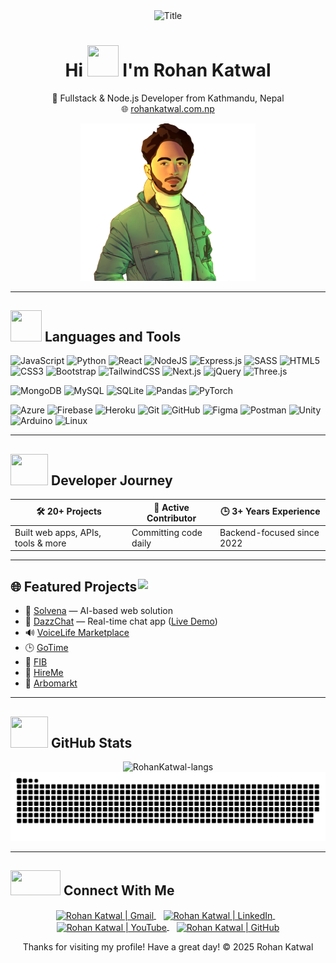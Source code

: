 <!-- <div align="center">
  <img src="https://img.shields.io/github/followers/RohanKatwal?style=social" alt="GitHub followers" />
  <img src="https://img.shields.io/github/stars/RohanKatwal?style=social" alt="GitHub User's stars" />
</div> -->

<div align="center">
  <img src="https://readme-typing-svg.herokuapp.com?font=Architects+Daughter&color=38C2FF&size=50&center=true&vCenter=true&height=60&width=600&lines=Heyyy!+I'm+Rohan+Katwal;Fullstack+Developer;Node.js+Developer;Welcome+to+my+profile!" alt="Title" />
</div>

<h1 align="center">Hi <img src="https://raw.githubusercontent.com/nixin72/nixin72/master/wave.gif" width="50px" height="50px"></img> I'm Rohan Katwal</h1>
<p align="center">
  🚀 Fullstack & Node.js Developer from Kathmandu, Nepal<br />
  🌐 <a href="https://www.rohankatwal.com.np">rohankatwal.com.np</a>
</p>

<p align="center">
  <img src="rk.png" alt="Rohan Katwal" width="280" />
</p>

---



## <img src="https://media2.giphy.com/media/QssGEmpkyEOhBCb7e1/giphy.gif?cid=ecf05e47a0n3gi1bfqntqmob8g9aid1oyj2wr3ds3mg700bl&rid=giphy.gif" width="50px" height="50px"> Languages and Tools

![JavaScript](https://img.shields.io/badge/javascript-%23323330.svg?style=for-the-badge&logo=javascript&logoColor=%23F7DF1E) 
![Python](https://img.shields.io/badge/python-3670A0?style=for-the-badge&logo=python&logoColor=ffdd54) 
![React](https://img.shields.io/badge/react-%2320232a.svg?style=for-the-badge&logo=react&logoColor=%2361DAFB) 
![NodeJS](https://img.shields.io/badge/node.js-6DA55F?style=for-the-badge&logo=node.js&logoColor=white) 
![Express.js](https://img.shields.io/badge/express.js-%23404d59.svg?style=for-the-badge&logo=express&logoColor=%2361DAFB) 
![SASS](https://img.shields.io/badge/SASS-hotpink.svg?style=for-the-badge&logo=SASS&logoColor=white) 
![HTML5](https://img.shields.io/badge/html5-%23E34F26.svg?style=for-the-badge&logo=html5&logoColor=white) 
![CSS3](https://img.shields.io/badge/css3-%231572B6.svg?style=for-the-badge&logo=css3&logoColor=white) 
![Bootstrap](https://img.shields.io/badge/bootstrap-%23563D7C.svg?style=for-the-badge&logo=bootstrap&logoColor=white) 
![TailwindCSS](https://img.shields.io/badge/tailwindcss-%2338B2AC.svg?style=for-the-badge&logo=tailwind-css&logoColor=white)
![Next.js](https://img.shields.io/badge/next.js-000000?style=for-the-badge&logo=nextdotjs&logoColor=white)
![jQuery](https://img.shields.io/badge/jquery-%230769AD.svg?style=for-the-badge&logo=jquery&logoColor=white)
![Three.js](https://img.shields.io/badge/three.js-000000?style=for-the-badge&logo=threedotjs&logoColor=white)


![MongoDB](https://img.shields.io/badge/MongoDB-%234ea94b.svg?style=for-the-badge&logo=mongodb&logoColor=white) 
![MySQL](https://img.shields.io/badge/mysql-4479A1.svg?style=for-the-badge&logo=mysql&logoColor=white) 
![SQLite](https://img.shields.io/badge/sqlite-%2307405e.svg?style=for-the-badge&logo=sqlite&logoColor=white) 
![Pandas](https://img.shields.io/badge/pandas-%23150458.svg?style=for-the-badge&logo=pandas&logoColor=white) 
![PyTorch](https://img.shields.io/badge/PyTorch-%23EE4C2C.svg?style=for-the-badge&logo=PyTorch&logoColor=white)

![Azure](https://img.shields.io/badge/azure-%230072C6.svg?style=for-the-badge&logo=microsoftazure&logoColor=white) 
![Firebase](https://img.shields.io/badge/firebase-%23039BE5.svg?style=for-the-badge&logo=firebase) 
![Heroku](https://img.shields.io/badge/heroku-%23430098.svg?style=for-the-badge&logo=heroku&logoColor=white) 
![Git](https://img.shields.io/badge/git-%23F05033.svg?style=for-the-badge&logo=git&logoColor=white) 
![GitHub](https://img.shields.io/badge/github-%23121011.svg?style=for-the-badge&logo=github&logoColor=white) 
![Figma](https://img.shields.io/badge/figma-%23F24E1E.svg?style=for-the-badge&logo=figma&logoColor=white) 
![Postman](https://img.shields.io/badge/Postman-FF6C37?style=for-the-badge&logo=postman&logoColor=white) 
![Unity](https://img.shields.io/badge/unity-%23000000.svg?style=for-the-badge&logo=unity&logoColor=white) 
![Arduino](https://img.shields.io/badge/Arduino-00979D?style=for-the-badge&logo=Arduino&logoColor=white) 
![Linux](https://img.shields.io/badge/Linux-FCC624?style=for-the-badge&logo=linux&logoColor=black)

---

## <img src="https://media0.giphy.com/media/cNZqrH5IzOG0xrlWks/giphy.gif?cid=ecf05e47map255q427en9uprqc1sb0unjq5k4fnqg5pmhhs4&rid=giphy.gif&ct=s" width="60px" height="50px"> Developer Journey

| 🛠️ 20+ Projects                 | 🌟 Active Contributor     | 🕒 3+ Years Experience        |
|---------------------------------|----------------------------|-------------------------------|
| Built web apps, APIs, tools & more | Committing code daily     | Backend-focused since 2022    |

---

## 🌐 Featured Projects <img src="https://media3.giphy.com/media/v1.Y2lkPTc5MGI3NjExbnRpcnI5bWEybWU2OWhwZXg1Y3hjcnp5YjlvbnYxZnNlMGU0ZHdsciZlcD12MV9pbnRlcm5hbF9naWZfYnlfaWQmY3Q9Zw/2IudUHdI075HL02Pkk/giphy.gif" width="300" align="right"/>

- 🌟 [Solvena](https://solvena.ai) — AI-based web solution 
- 💬 [DazzChat](https://dazzchat.com) — Real-time chat app ([Live Demo](https://dazzchat.vercel.app))
- 🔊 [VoiceLife Marketplace](https://marketplace.voicelife.io)
- 🕒 [GoTime](https://gotime.caandd.com)
- 🧠 [FIB](https://fibonline.nl)
- 💼 [HireMe](https://hireme.caandd.com)
- 🛒 [Arbomarkt](https://arbomarkt.nl)

---

## <img src="https://media0.giphy.com/media/cNZqrH5IzOG0xrlWks/giphy.gif?cid=ecf05e47map255q427en9uprqc1sb0unjq5k4fnqg5pmhhs4&rid=giphy.gif&ct=s" width="60px" height="50px"> GitHub Stats

<div align="center">
  <img height="150em" src="https://github-readme-stats.vercel.app/api/top-langs/?username=RohanKatwal&layout=compact&show_icon=true&theme=algolia" alt="RohanKatwal-langs"/>

</div>


<picture>
  <source media="(prefers-color-scheme: dark)" srcset="https://raw.githubusercontent.com/RohanKatwal/RohanKatwal/output/github-snake-dark.svg" />
  <source media="(prefers-color-scheme: light)" srcset="https://raw.githubusercontent.com/RohanKatwal/RohanKatwal/output/github-snake.svg" />
  <img alt="github-snake" src="https://raw.githubusercontent.com/RohanKatwal/RohanKatwal/output/github-snake.svg" />
</picture>

---

## <img src='https://raw.githubusercontent.com/ShahriarShafin/ShahriarShafin/main/Assets/handshake.gif' width="80px" height="40px"> Connect With Me

<p align="center">
  <a href="mailto:rohanwork909@gmail.com">
    <img align="center" alt="Rohan Katwal | Gmail" width="26px" src="https://img.icons8.com/color/48/000000/gmail.png" />
  </a>   
  <a href="https://np.linkedin.com/in/rohan-katwal" target="_blank">
    <img align="center" alt="Rohan Katwal | LinkedIn" width="24px" src="https://img.icons8.com/color/48/000000/linkedin.png" />
  </a>   
  <a href="https://www.youtube.com/@rohankatwal4710" target="_blank">
    <img align="center" alt="Rohan Katwal | YouTube" width="32px" src="https://icon-library.com/images/youtube-video-icon-png/youtube-video-icon-png-29.jpg" />
  </a>   
  <a href="https://github.com/RohanKatwal" target="_blank">
    <img align="center" alt="Rohan Katwal | GitHub" width="26px" src="https://upload.wikimedia.org/wikipedia/commons/thumb/a/ae/Github-desktop-logo-symbol.svg/1024px-Github-desktop-logo-symbol.svg.png" />
  </a>
</p>

<div align="center">
Thanks for visiting my profile! Have a great day! 
  © 2025 Rohan Katwal
</div>
